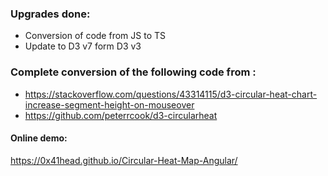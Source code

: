 ### Upgrades done:
- Conversion of code from JS to TS
- Update to D3 v7 form D3 v3

### Complete conversion of the following code from :

- https://stackoverflow.com/questions/43314115/d3-circular-heat-chart-increase-segment-height-on-mouseover
- https://github.com/peterrcook/d3-circularheat


#### Online demo:
https://0x41head.github.io/Circular-Heat-Map-Angular/
 
